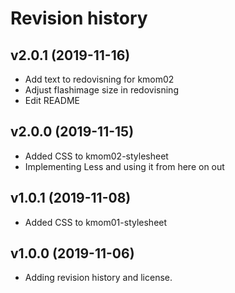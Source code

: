Revision history
===================

v2.0.1 (2019-11-16)
---------------------

* Add text to redovisning for kmom02
* Adjust flashimage size in redovisning
* Edit README

v2.0.0 (2019-11-15)
---------------------

* Added CSS to kmom02-stylesheet
* Implementing Less and using it from here on out

v1.0.1 (2019-11-08)
---------------------

* Added CSS to kmom01-stylesheet

v1.0.0 (2019-11-06)
---------------------

* Adding revision history and license.
